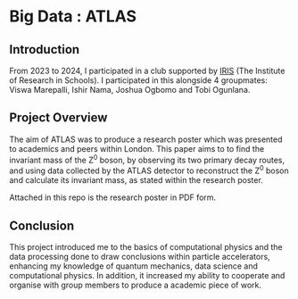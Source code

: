 # Big Data : ATLAS

## Introduction

From 2023 to 2024, I participated in a club supported by [IRIS](https://researchinschools.org/) (The Institute of Research in Schools). I participated in this alongside 4 groupmates:  Viswa Marepalli, Ishir Nama, Joshua Ogbomo and Tobi Ogunlana.

## Project Overview

The aim of ATLAS was to produce a research poster which was presented to academics and peers within London. This paper aims to  to find the invariant mass of the Z<sup>0</sup>  boson, by observing its two primary decay routes, and using data collected by the ATLAS detector to reconstruct the Z<sup>0</sup> boson and calculate its invariant mass, as stated within the research poster. 

Attached in this repo is the research poster in PDF form. 

## Conclusion

This project introduced me to the basics of computational physics and the data processing done to draw conclusions within particle accelerators, enhancing my knowledge of quantum mechanics, data science and computational physics. In addition, it increased my ability to cooperate and organise with group members to produce a academic piece of work.